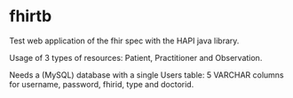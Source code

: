 # fhirtb
Test web application of the fhir spec with the HAPI java library.

Usage of 3 types of resources: Patient, Practitioner and Observation.

Needs a (MySQL) database with a single Users table: 5 VARCHAR columns for username, password, fhirid, type and doctorid.
